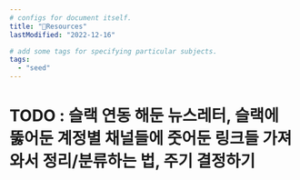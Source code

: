 ```yaml
---
# configs for document itself.
title: "🚚Resources"
lastModified: "2022-12-16"

# add some tags for specifying particular subjects.
tags:
  - "seed"
---
```

# TODO : 슬랙 연동 해둔 뉴스레터, 슬랙에 뚫어둔 계정별 채널들에 줏어둔 링크들 가져와서 정리/분류하는 법, 주기 결정하기
